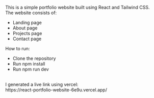 This is a simple portfolio website built using React and Tailwind CSS. <br />
The website consists of:
<ul>
  <li>Landing page</li>
  <li>About page</li>
  <li>Projects page</li>
  <li>Contact page</li>
</ul>
How to run:
<ul>
  <li>Clone the repository</li>
  <li>Run npm install</li>
  <li>Run npm run dev</li>
</ul>
<br />
I generated a live link using vercel: <br />
https://react-portfolio-website-6e9u.vercel.app/
